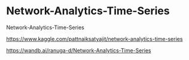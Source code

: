 # Network-Analytics-Time-Series
Network-Analytics-Time-Series

https://www.kaggle.com/pattnaiksatyajit/network-analytics-time-series

https://wandb.ai/ranuga-d/Network-Analytics-Time-Series
